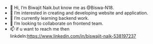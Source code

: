 - 👋 Hi, I’m Biwajit Naik.but know me as @Biswa-N18.
- 👀 I’m interested in creating and developing website and application.
- 🌱 I’m currently learning backend work.
- 💞️ I’m looking to collaborate on frontend team.
- 📫 if u want to reach me then linkdeln:https://www.linkedin.com/in/biswajit-naik-538197237

<!---
Biswa-N18/Biswa-N18 is a ✨ special ✨ repository because its `README.md` (this file) appears on your GitHub profile.
You can click the Preview link to take a look at your changes.
--->
